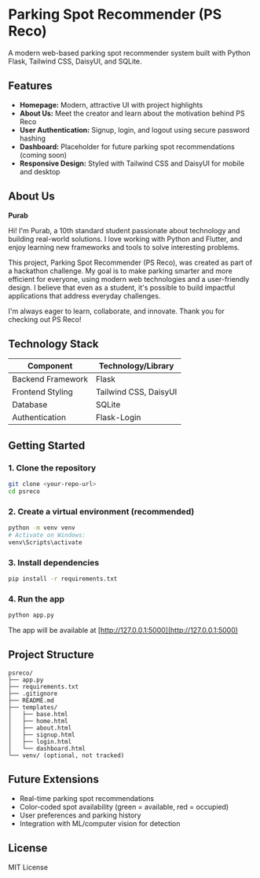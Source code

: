 # Parking Spot Recommender (PS Reco)

A modern web-based parking spot recommender system built with Python Flask, Tailwind CSS, DaisyUI, and SQLite.

## Features

- **Homepage:** Modern, attractive UI with project highlights
- **About Us:** Meet the creator and learn about the motivation behind PS Reco
- **User Authentication:** Signup, login, and logout using secure password hashing
- **Dashboard:** Placeholder for future parking spot recommendations (coming soon)
- **Responsive Design:** Styled with Tailwind CSS and DaisyUI for mobile and desktop

## About Us

**Purab**

Hi! I'm Purab, a 10th standard student passionate about technology and building real-world solutions. I love working with Python and Flutter, and enjoy learning new frameworks and tools to solve interesting problems.

This project, Parking Spot Recommender (PS Reco), was created as part of a hackathon challenge. My goal is to make parking smarter and more efficient for everyone, using modern web technologies and a user-friendly design. I believe that even as a student, it's possible to build impactful applications that address everyday challenges.

I'm always eager to learn, collaborate, and innovate. Thank you for checking out PS Reco!

## Technology Stack

| Component           | Technology/Library      |
|---------------------|------------------------|
| Backend Framework   | Flask                  |
| Frontend Styling    | Tailwind CSS, DaisyUI  |
| Database            | SQLite                 |
| Authentication      | Flask-Login            |

## Getting Started

### 1. Clone the repository
```bash
git clone <your-repo-url>
cd psreco
```

### 2. Create a virtual environment (recommended)
```bash
python -m venv venv
# Activate on Windows:
venv\Scripts\activate
```

### 3. Install dependencies
```bash
pip install -r requirements.txt
```

### 4. Run the app
```bash
python app.py
```

The app will be available at [http://127.0.0.1:5000](http://127.0.0.1:5000)

## Project Structure

```
psreco/
├── app.py
├── requirements.txt
├── .gitignore
├── README.md
├── templates/
│   ├── base.html
│   ├── home.html
│   ├── about.html
│   ├── signup.html
│   ├── login.html
│   └── dashboard.html
└── venv/ (optional, not tracked)
```

## Future Extensions
- Real-time parking spot recommendations
- Color-coded spot availability (green = available, red = occupied)
- User preferences and parking history
- Integration with ML/computer vision for detection

## License
MIT License
